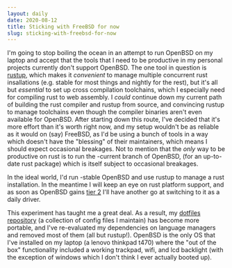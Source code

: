 ```yaml
---
layout: daily
date: 2020-08-12
title: Sticking with FreeBSD for now
slug: sticking-with-freebsd-for-now
---
```


I'm going to stop boiling the ocean in an attempt to run OpenBSD on my laptop
and accept that the tools that I need to be productive in my personal projects
currently don't support OpenBSD. The one tool in question is [rustup](https://rustup.rs/),
which makes it _convenient_ to manage multiple concurrent rust insallations (e.g. stable for most things
and nightly for the rest), but it's all but _essential_ to set up cross compilation
toolchains, which I especially need for compiling rust to web assembly.
I _could_ continue down my current path of building the rust compiler and rustup
from source, and convincing rustup to manage toolchains even though the compiler
binaries aren't even available for OpenBSD. After starting down this route, I've decided
that it's more effort than it's worth right now, and my setup wouldn't be as reliable
as it would on (say) FreeBSD, as I'd be using a bunch of tools in a way which doesn't have the
"blessing" of their maintainers, which means I should expect occasional breakages.
Not to mention that the _only_ way to be productive on rust is to run the -current branch
of OpenBSD, (for an up-to-date rust package) which is itself subject to occasional breakages.

In the ideal world, I'd run -stable OpenBSD and use rustup to manage a rust installation.
In the meantime I will keep an eye on rust platform support, and as soon as OpenBSD gains
[tier 2](https://forge.rust-lang.org/release/platform-support.html#tier-2) I'll have another
go at switching to it as a daily driver.

This experiment has taught me a great deal. As a result, my [dotfiles repository](https://github.com/stevebob/dotfiles)
(a collection of config files I maintain) has become more portable, and I've re-evaluated
my dependencies on language managers and removed most of them (all but rustup!).
OpenBSD is the only OS that I've installed on my laptop (a lenovo thinkpad t470) where the
"out of the box" functionality included a working trackpad, wifi, and lcd backlight (with the exception of windows
which I don't think I ever actually booted up).
